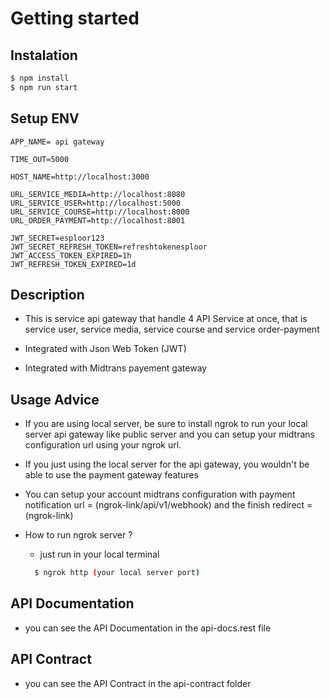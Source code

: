 # Getting started

## Instalation
```bash
$ npm install
$ npm run start
```

## Setup ENV
```example
APP_NAME= api gateway

TIME_OUT=5000

HOST_NAME=http://localhost:3000

URL_SERVICE_MEDIA=http://localhost:8080
URL_SERVICE_USER=http://localhost:5000
URL_SERVICE_COURSE=http://localhost:8000
URL_ORDER_PAYMENT=http://localhost:8001

JWT_SECRET=esploor123
JWT_SECRET_REFRESH_TOKEN=refreshtokenesploor
JWT_ACCESS_TOKEN_EXPIRED=1h
JWT_REFRESH_TOKEN_EXPIRED=1d
```

## Description
- This is service api gateway that handle 4 API Service at once, that is service user, service media, service course and service order-payment

- Integrated with Json Web Token (JWT) 
- Integrated with Midtrans payement gateway

## Usage Advice

- If you are using local server, be sure to install ngrok to run your local server api gateway like public server and you can setup your midtrans configuration url using your ngrok url. 

- If you just using the local server for the api gateway, you wouldn't be able to use the payment gateway features

- You can setup your account midtrans configuration with payment notification url = (ngrok-link/api/v1/webhook) and the finish redirect = (ngrok-link)

- How to run ngrok server ? 
  - just run in your local terminal
  ```bash
    $ ngrok http (your local server port)
  ```


## API Documentation
- you can see the API Documentation in the api-docs.rest file

## API Contract
- you can see the API Contract in the api-contract folder
